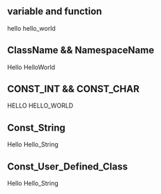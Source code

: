 variable and function
--------------
hello
hello_world

ClassName && NamespaceName
---------------
Hello
HelloWorld


CONST_INT && CONST_CHAR
----------------
HELLO
HELLO_WORLD

Const_String
-----------------
Hello
Hello_String

Const_User_Defined_Class
--------------------------
Hello
Hello_String
